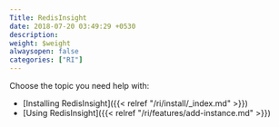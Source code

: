 ```yaml
---
Title: RedisInsight
date: 2018-07-20 03:49:29 +0530
description: 
weight: $weight
alwaysopen: false
categories: ["RI"]
---
```

Choose the topic you need help with:

- [Installing RedisInsight]({{< relref "/ri/install/_index.md" >}})
- [Using RedisInsight]({{< relref "/ri/features/add-instance.md" >}})
